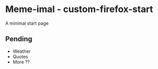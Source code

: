 # Meme-imal - custom-firefox-start #
A minimal start page

## Pending ##
* Weather
* Quotes
* More ??
